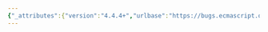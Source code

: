 ```yaml
---
{"_attributes":{"version":"4.4.4+","urlbase":"https://bugs.ecmascript.org/","maintainer":"dherman@mozilla.com"},"bug":{"bug_id":4043,"creation_ts":"2015-02-20 14:02:00 -0800","short_desc":"8.1.1.4.18: \"Put\"","delta_ts":"2015-03-04 18:58:15 -0800","product":"Draft for 6th Edition","component":"editorial issue","version":"Rev 34: February 20, 2015 Release Candidate 1","rep_platform":"All","op_sys":"All","bug_status":"RESOLVED","resolution":"FIXED","priority":"Normal","bug_severity":"normal","everconfirmed":true,"reporter":{"uid":"jmdyck","name":"Michael Dyck"},"assigned_to":{"uid":"allen","name":"Allen Wirfs-Brock"},"long_desc":[{"commentid":13215,"comment_count":0,"who":{"uid":"jmdyck","name":"Michael Dyck"},"bug_when":"2015-02-20 14:02:09 -0800","thetext":"In 8.1.1.4.18 \"CreateGlobalFunctionBinding (N, V, D)\",\nstep 10 says:\n    Let status be Put(globalObject, V).\n\nbut 'Put' is not defined.\n\n(Even if you change it to 'Set', it's still missing two arguments.)"},{"commentid":13288,"comment_count":1,"who":{"uid":"allen","name":"Allen Wirfs-Brock"},"bug_when":"2015-02-24 11:24:28 -0800","thetext":"fixed in rev35 editor's draft"},{"commentid":13502,"comment_count":2,"who":{"uid":"allen","name":"Allen Wirfs-Brock"},"bug_when":"2015-03-04 18:58:15 -0800","thetext":"fixed in rev35"}]}}
---
```

